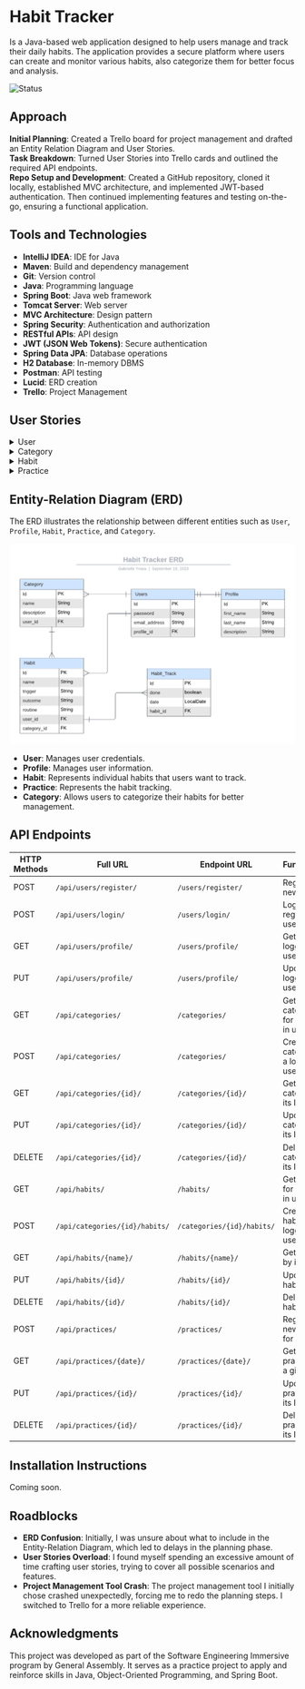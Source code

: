 # Habit Tracker
Is a Java-based web application designed to help users manage and track their daily habits. The application provides a secure platform where users can create and monitor various habits, also categorize them for better focus and analysis.

![Status](https://img.shields.io/badge/Status-Under%20Development-yellow)

## Approach
**Initial Planning**: Created a Trello board for project management and drafted an Entity Relation Diagram and User Stories.  
**Task Breakdown**: Turned User Stories into Trello cards and outlined the required API endpoints.  
**Repo Setup and Development**: Created a GitHub repository, cloned it locally, established MVC architecture, and implemented JWT-based authentication. Then continued implementing features and testing on-the-go, ensuring a functional application.

## Tools and Technologies
- **IntelliJ IDEA**: IDE for Java
- **Maven**: Build and dependency management
- **Git**: Version control
- **Java**: Programming language
- **Spring Boot**: Java web framework
- **Tomcat Server**: Web server
- **MVC Architecture**: Design pattern
- **Spring Security**: Authentication and authorization
- **RESTful APIs**: API design
- **JWT (JSON Web Tokens)**: Secure authentication
- **Spring Data JPA**: Database operations
- **H2 Database**: In-memory DBMS
- **Postman**: API testing
- **Lucid**: ERD creation
- **Trello**: Project Management

## User Stories
<details>
  <summary>User</summary>

1. **As a new user, I want to be able to register** so that I can access personalized features and settings in the application.
   - The user must provide a unique email address that is not already registered in the system.
     * :warning: The application should show an error message if an email is already registered.
   - The user must have a password.

2. **As a registered user, I want to log in,** so that I can access and manage my habit tracker.
    - The user must be previously registered.
    - The user must provide the correct pair of unique email and password.
      * :warning: The application should show an error message if the email is not found in the system.
      * :warning: The application should show an error message if the authentication fails.

3. **As a logged-in user, I want to personalize my profile** with my first and last name, and a bio.
    - The user must be able to input their first name.
    - The user must be able to input their last name.
    - The user must be able to input their bio.
    - The application should check if the information has changed, then update it.
      - :warning: The application should show an error if nothing has changed.

4. **As a logged-in user, I want to be able to see my profile,** so I can check my personal information.
    - The application should display the User’s profile.
</details>

<details>
  <summary>Category</summary>

1. **As a logged-in user, I want to create categories,** to separate my habits into.
    - The user must input a name and description.
        * :warning: The name must be unique.
        * :warning: The application should show an error if the name already exists.
    - The category must be related only to its creator user.

2. **As a logged-in user, I want to see all the categories I’ve created** for my habits.
    - The application should list all the categories related to this user.
    - :warning: The application should show an error message if no categories were found.

3. **As a logged-in user, I want to search a category,** so I can see the habits associated with it.
    - The application should show the category related to this user.
        * :warning: The application should show an error message if no categories were found.
    - The application should list the habits associated with the category.

4. **As a logged-in user, I want to update category details** if needed.
    - The input must be different from the original name or description.
        * :warning: The application should show an error if there’s no change.
    - The category must previously exist.
        * :warning: The application should show an error if it doesn’t.

5. **As a logged-in user, I want to delete a category,** so I can have a cleaner application.
    - The category must previously exist.
        * :warning: The application should show an error if it doesn’t.
    - The habits associated with it are also deleted.
</details>

<details>
  <summary>Habit</summary>

1. **As a logged-in user, I want to create a habit and associate it with a category,** so I can keep things organized.
    - The user must input a unique name, routine, and category.
        * :warning: The application should show an error if Habit’s name is not unique.
        * :warning: The application should show an error if the category is not found.
    - The user can input a trigger and outcome.
    - The habit should be associated with its creator user.

2. **As a logged-in user, I want to search a habit for its name,** so I can see the days I’ve completed it.
    - The habit must exist.
        * :warning: The application should show an error if the habit is not found.
    - The application should show the habit and the habit track related to the habit or an empty list.

3. **As a logged-in user, I want to update the habit’s details** if needed.
    - The habit must exist.
        * :warning: The application should show an error if the habit is not found.
    - The application should show the habit and the habit track related to the habit or an empty list.

4. **As a logged-in user, I want to delete a habit** if needed.
    - The habit must exist.
        * :warning: The application should show an error if the habit is not found.
    - The habit tracks associated with it are also deleted.
</details>

<details>
  <summary>Practice</summary>

1. **As a logged-in user, I want to register when I practice a habit.**
    - The user must input an existing habit.
        * :warning: The application should show an error if the habit is not found.
    - The user must input a date.
        * :warning: The date must not be after the registration date.
    - The user must input if the practice was completed or not.

2. **As a logged-in user, I want to see the habits I practiced or not on a given date.**
    - The application should list the habit tracks that match the date.
    - The date should be equal to the search’s day or earlier.
        * :warning: The application should show an error if the date is invalid.

3. **As a logged-in user, I want to edit the details of a given habit track.**
    - The user should be able to input done, date, and/or habit_id.
        * :warning: The application should show an error if the new information is not different than the original.
    - The date should be equal to the update’s day or before.
        * :warning: The application should show an error if the date is invalid.
    - The habit track must be previously created.
        * :warning: The application should show an error if not.

4. **As a logged-in user, I want to delete a specific habit practice.**
    - The habit track must be previously created.
        * :warning: The application should show an error if the practice is not found.
    - The application should delete the habit practice record.
</details>

## Entity-Relation Diagram (ERD)
The ERD illustrates the relationship between different entities such as `User`, `Profile`, `Habit`, `Practice`, and `Category`.

![ERD](https://github.com/GabrielleYnara/habit-tracker/blob/main/assets/Habit%20Tracker%20ERD.png)

- **User**: Manages user credentials.
- **Profile**: Manages user information.
- **Habit**: Represents individual habits that users want to track.
- **Practice**: Represents the habit tracking.
- **Category**: Allows users to categorize their habits for better management.

## API Endpoints

| HTTP Methods | Full URL                       | Endpoint URL               | Functionality                              | Implementation Status |
|--------------|--------------------------------|----------------------------|--------------------------------------------|-----------------------|
| POST         | `/api/users/register/`         | `/users/register/`         | Register a new user                        | Implemented           |
| POST         | `/api/users/login/`            | `/users/login/`            | Login a registered user                    | Implemented           |
| GET          | `/api/users/profile/`          | `/users/profile/`          | Get the logged-in user's profile           | Implemented           |
| PUT          | `/api/users/profile/`          | `/users/profile/`          | Update the logged-in user's profile        | Implemented           |
| GET          | `/api/categories/`             | `/categories/`             | Get all categories for a logged-in user    | Implemented           |
| POST         | `/api/categories/`             | `/categories/`             | Create a new category for a logged-in user | Implemented           |
| GET          | `/api/categories/{id}/`        | `/categories/{id}/`        | Get a category by its ID                   | Implemented           |
| PUT          | `/api/categories/{id}/`        | `/categories/{id}/`        | Update a category by its ID                | Implemented           |
| DELETE       | `/api/categories/{id}/`        | `/categories/{id}/`        | Delete a category by its ID                | Implemented           |
| GET          | `/api/habits/`                 | `/habits/`                 | Get all habits for a logged-in user        | Coming Soon           |
| POST         | `/api/categories/{id}/habits/` | `/categories/{id}/habits/` | Create a new habit for a logged-in user    | Coming Soon           |
| GET          | `/api/habits/{name}/`          | `/habits/{name}/`          | Get a habit by its name                    | Coming Soon           |
| PUT          | `/api/habits/{id}/`            | `/habits/{id}/`            | Update a habit by its ID                   | Coming Soon           |
| DELETE       | `/api/habits/{id}/`            | `/habits/{id}/`            | Delete a habit by its ID                   | Coming Soon           |
| POST         | `/api/practices/`              | `/practices/`              | Register a new practice for a habit        | Coming Soon           |
| GET          | `/api/practices/{date}/`       | `/practices/{date}/`       | Get all practices for a given date         | Coming Soon           |
| PUT          | `/api/practices/{id}/`         | `/practices/{id}/`         | Update a practice by its ID                | Coming Soon           |
| DELETE       | `/api/practices/{id}/`         | `/practices/{id}/`         | Delete a practice by its ID                | Coming Soon           |


## Installation Instructions
Coming soon.

## Roadblocks

- **ERD Confusion**: Initially, I was unsure about what to include in the Entity-Relation Diagram, which led to delays in the planning phase.
- **User Stories Overload**: I found myself spending an excessive amount of time crafting user stories, trying to cover all possible scenarios and features.
- **Project Management Tool Crash**: The project management tool I initially chose crashed unexpectedly, forcing me to redo the planning steps. I switched to Trello for a more reliable experience.

## Acknowledgments
This project was developed as part of the Software Engineering Immersive program by General Assembly. 
It serves as a practice project to apply and reinforce skills in Java, Object-Oriented Programming, and Spring Boot.
